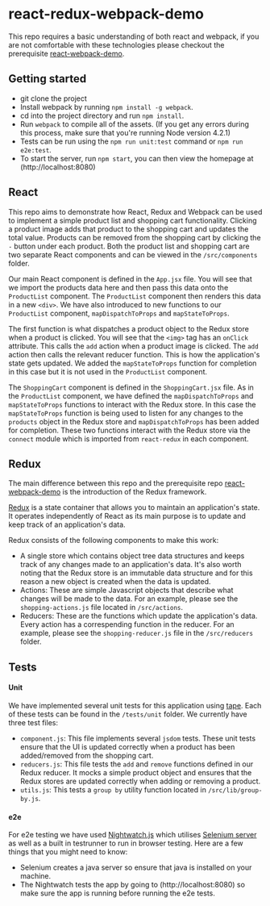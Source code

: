 # react-redux-webpack-demo

This repo requires a basic understanding of both react and webpack, if you are not comfortable with these technologies please checkout the prerequisite [react-webpack-demo](https://github.com/ag-digital/react-webpack-demo).

## Getting started

* git clone the project
* Install webpack by running `npm install -g webpack`.
* cd into the project directory and run `npm install`.
* Run `webpack` to compile all of the assets. (If you get any errors during this process, make sure that you're running Node version 4.2.1)
* Tests can be run using the `npm run unit:test` command or `npm run e2e:test`.
* To start the server, run `npm start`, you can then view the homepage at (http://localhost:8080)

## React

This repo aims to demonstrate how React, Redux and Webpack can be used to implement a simple product list and shopping cart functionality. Clicking a product image adds that product to the shopping cart and updates the total value. 
Products can be removed from the shopping cart by clicking the `-` button under each product.
Both the product list and shopping cart are two separate React components and can be viewed in the `/src/components` folder.

Our main React component is defined in the `App.jsx` file. You will see that we import the products data here and then pass this data onto the `ProductList` component. The `ProductList` component then renders this data in a new `<div>`.
We have also introduced to new functions to our `ProductList` component, `mapDispatchToProps` and `mapStateToProps`. 

The first function is what dispatches a product object to the Redux store when a product is clicked. You will see that the `<img>` tag has an `onClick` attribute. This calls the `add` action when a product image is clicked. The `add` action then calls the relevant reducer function. This is how the application's state gets updated.
We added the `mapStateToProps` function for completion in this case but it is not used in the `ProductList` component.

The `ShoppingCart` component is defined in the `ShoppingCart.jsx` file. As in the `ProductList` component, we have defined the `mapDispatchToProps` and `mapStateToProps` functions to interact with the Redux store.
In this case the `mapStateToProps` function is being used to listen for any changes to the `products` object in the Redux store and `mapDispatchToProps` has been added for completion. 
These two functions interact with the Redux store via the `connect` module which is imported from `react-redux` in each component.

## Redux

The main difference between this repo and the prerequisite repo [react-webpack-demo](https://github.com/ag-digital/react-webpack-demo) is the introduction of the Redux framework.

[Redux](https://github.com/rackt/redux) is a state container that allows you to maintain an application's state. 
It operates independently of React as its main purpose is to update and keep track of an application's data.

Redux consists of the following components to make this work:
* A single store which contains object tree data structures and keeps track of any changes made to an application's data. It's also worth noting that the Redux store is an immutable data structure and for this reason a new object is created when the data is updated.
* Actions: These are simple Javascript objects that describe what changes will be made to the data. For an example, please see the `shopping-actions.js` file located in `/src/actions`.
* Reducers: These are the functions which update the application's data. Every action has a correspending function in the reducer. For an example, please see the `shopping-reducer.js` file in the `/src/reducers` folder.

## Tests

#### Unit 
We have implemented several unit tests for this application using [tape](https://github.com/substack/tape). Each of these tests can be found in the `/tests/unit` folder.
We currently have three test files:
* `component.js`: This file implements several `jsdom` tests. These unit tests ensure that the UI is updated correctly when a product has been added/removed from the shopping cart.
* `reducers.js`: This file tests the `add` and `remove` functions defined in our Redux reducer. It mocks a simple product object and ensures that the Redux stores are updated correctly when adding or removing a product.
* `utils.js`: This tests a `group by` utility function located in `/src/lib/group-by.js`.

#### e2e
For e2e testing we have used [Nightwatch.js](http://nightwatchjs.org) which utilises [Selenium server](http://www.seleniumhq.org) as well as a built in testrunner to run in browser testing.
Here are a few things that you might need to know:
* Selenium creates a java server so ensure that java is installed on your machine.
* The Nightwatch tests the app by going to  (http://localhost:8080) so make sure the app is running before running the e2e tests.


